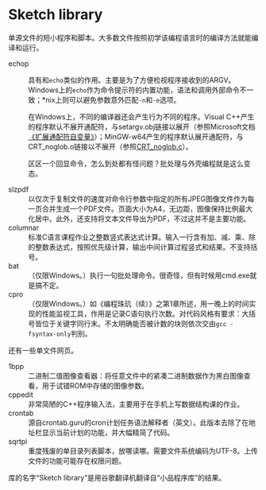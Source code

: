 Sketch library
==============

单源文件的短小程序和脚本。大多数文件按照初学该编程语言时的编译方法就能编译和运行。

<dl>
	<dt>echop</dt>
	<dd>
		<p>具有和<code>echo</code>类似的作用。主要是为了方便检视程序接收到的ARGV。Windows上的<code>echo</code>作为命令提示符的内置功能，语法和调用外部命令不一致；*nix上则可以避免参数意外匹配<code>-n</code>和<code>-e</code>选项。</p>
		<p>在Windows上，不同的编译器还会产生行为不同的程序。Visual C++产生的程序默认不展开通配符，与setargv.obj链接以展开（参照Microsoft文档<a href="https://docs.microsoft.com/zh-cn/cpp/c-language/expanding-wildcard-arguments">《扩展通配符自变量》</a>）；MinGW-w64产生的程序默认展开通配符，与CRT_noglob.o链接以不展开（参照<a href="https://sourceforge.net/p/mingw-w64/mingw-w64/ci/master/tree/mingw-w64-crt/crt/CRT_noglob.c">CRT_noglob.c</a>）。</p>
		<p>区区一个回显命令，怎么到处都有怪问题？批处理与外壳编程就是这么变态。</p>
	</dd>
	<dt>slzpdf</dt>
	<dd>以仅次于复制文件的速度对命令行参数中指定的所有JPEG图像文件作为每一页合并生成一个PDF文件。页面大小为A4，无边距，图像保持比例最大化居中。此外，还支持将文本文件导出为PDF，不过这并不是主要功能。</dd>
	<dt>columnar</dt>
	<dd>标准C语言课程作业之整数竖式表达式计算。输入一行含有加、减、乘、除的整数表达式，按照优先级计算，输出中间计算过程竖式和结果。不支持括号。</dd>
	<dt>bat</dt>
	<dd>（仅限Windows。）执行一句批处理命令。很奇怪，但有时候用cmd.exe就是搞不定。</dd>
	<dt>cpro</dt>
	<dd>（仅限Windows。）如《编程珠玑（续）》之第1章所述，用一晚上的时间实现的性能监视工具，作用是记录C语句执行次数。对代码风格有要求：大括号皆位于关键字同行末。不太明确能否被计数的块则依次交由<code>gcc -fsyntax-only</code>判别。</dd>
</dl>

还有一些单文件网页。

<dl>
	<dt>1bpp</dt>
	<dd>二进制二值图像查看器：将任意文件中的紧凑二进制数据作为黑白图像查看，用于试错ROM中存储的图像参数。</dd>
	<dt>cppedit</dt>
	<dd>非常简陋的C++程序输入法，主要用于在手机上写数据结构课的作业。</dd>
	<dt>crontab</dt>
	<dd>源自crontab.guru的cron计划任务语法解释者（英文）。此版本去除了在地址栏显示当前计划的功能，并大幅精简了代码。</dd>
	<dt>sqrtpi</dt>
	<dd>重度残废的单目录列表脚本，放哪读哪。需要文件系统编码为UTF-8。上传文件的功能可能存在权限问题。</dd>
</dl>

库的名字“Sketch library”是用谷歌翻译机翻译自“小品程序库”的结果。
